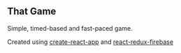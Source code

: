 That Game
----------
Simple, timed-based and fast-paced game.

Created using [create-react-app](https://github.com/facebookincubator/create-react-app) and [react-redux-firebase](https://github.com/prescottprue/react-redux-firebase)